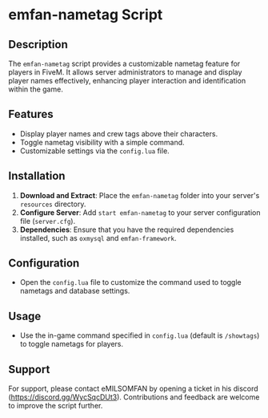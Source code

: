 # emfan-nametag Script

## Description
The `emfan-nametag` script provides a customizable nametag feature for players in FiveM. It allows server administrators to manage and display player names effectively, enhancing player interaction and identification within the game.

## Features
- Display player names and crew tags above their characters.
- Toggle nametag visibility with a simple command.
- Customizable settings via the `config.lua` file.

## Installation
1. **Download and Extract**: Place the `emfan-nametag` folder into your server's `resources` directory.
2. **Configure Server**: Add `start emfan-nametag` to your server configuration file (`server.cfg`).
3. **Dependencies**: Ensure that you have the required dependencies installed, such as `oxmysql` and `emfan-framework`.

## Configuration
- Open the `config.lua` file to customize the command used to toggle nametags and database settings.

## Usage
- Use the in-game command specified in `config.lua` (default is `/showtags`) to toggle nametags for players.

## Support
For support, please contact eMILSOMFAN by opening a ticket in his discord (https://discord.gg/WycSqcDUt3). Contributions and feedback are welcome to improve the script further.
